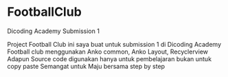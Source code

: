 # FootballClub
Dicoding Academy Submission 1 

Project Football Club ini saya buat untuk submission 1 di Dicoding Academy
Football club menggunakan Anko common, Anko Layout, Recyclerview
Adapun Source code digunakan hanya untuk pembelajaran bukan untuk copy paste
Semangat untuk Maju bersama
step by step 
